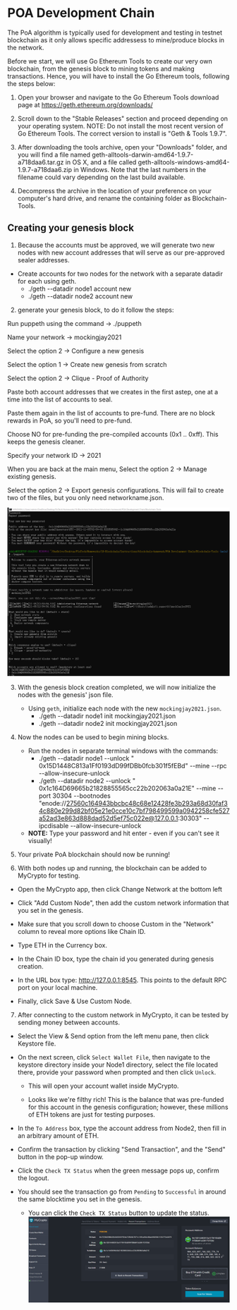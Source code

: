 # POA Development Chain

The PoA algorithm is typically used for development and testing in testnet blockchain as it only allows specific addressess to mine/produce blocks in the network.

Before we start, we will use Go Ethereum Tools to create our very own blockchain, from the genesis block to mining tokens and making transactions. Hence, you will have to install the Go Ethereum tools, following the steps below:
1. Open your browser and navigate to the Go Ethereum Tools download page at https://geth.ethereum.org/downloads/

2. Scroll down to the "Stable Releases" section and proceed depending on your operating system.
NOTE: Do not install the most recent version of Go Ethereum Tools. The correct version to install is "Geth & Tools 1.9.7".

3. After downloading the tools archive, open your "Downloads" folder, and you will find a file named geth-alltools-darwin-amd64-1.9.7-a718daa6.tar.gz in OS X, and a file called geth-alltools-windows-amd64-1.9.7-a718daa6.zip in Windows. Note that the last numbers in the filename could vary depending on the last build available.

4. Decompress the archive in the location of your preference on your computer's hard drive, and rename the containing folder as Blockchain-Tools. 

## Creating your genesis block


1. Because the accounts must be approved, we will generate two new nodes with new account addresses that will serve as our pre-approved sealer addresses.

 * Create accounts for two nodes for the network with a separate datadir for each using geth.
   * ./geth --datadir node1 account new
   * ./geth --datadir node2 account new

2. generate your genesis block, to do it follow the steps:

Run puppeth using the command -> ./puppeth

Name your network -> mockingjay2021

Select the option 2 -> Configure a new genesis

Select the option 1 -> Create new genesis from scratch

Select the option 2 -> Clique - Proof of Authority

Paste both account addresses that we creates in the first astep, one at a time into the list of accounts to seal.

Paste them again in the list of accounts to pre-fund. There are no block rewards in PoA, so you'll need to pre-fund.

Choose NO for pre-funding the pre-compiled accounts (0x1 .. 0xff). This keeps the genesis cleaner.

Specify your network ID -> 2021

When you are back at the main menu, Select the option 2 -> Manage existing genesis.

Select the option 2 -> Export genesis configurations. This will fail to create two of the files, but you only need networkname.json.

![pupth_config](Screenshots/pupth_config.png)

3. With the genesis block creation completed, we will now initialize the nodes with the genesis' json file.

    * Using `geth`, initialize each node with the new `mockingjay2021.json`.
        * ./geth --datadir node1 init mockingjay2021.json
        * ./geth --datadir node2 init mockingjay2021.json

4. Now the nodes can be used to begin mining blocks.

    * Run the nodes in separate terminal windows with the commands:
        *  ./geth --datadir node1 --unlock " 0x15D1448C813a1Ff0193dD99fDBb0fcb301f5fEBd" --mine --rpc --allow-insecure-unlock
        *  ./geth --datadir node2 --unlock " 0x1c164D69665b21828855565cc22b202063a0a21E" --mine --port 30304 --bootnodes "enode://27560c164943bbcbc48c68e12428fe3b293a68d30faf34c880e299d82bf05e21e0cce10c7bf798499599a0942258cfe527a52ad3e863d888dad52d5ef75c022e@127.0.0.1:30303" --ipcdisable --allow-insecure-unlock
    * **NOTE:** Type your password and hit enter - even if you can't see it visually!

    
5. Your private PoA blockchain should now be running!

6. With both nodes up and running, the blockchain can be added to MyCrypto for testing.

 * Open the MyCrypto app, then click Change Network at the bottom left
 * Click "Add Custom Node", then add the custom network information that you set in the genesis.
* Make sure that you scroll down to choose Custom in the "Network" column to reveal more options like Chain ID.
* Type ETH in the Currency box.

* In the Chain ID box, type the chain id you generated during genesis creation.

* In the URL box type: http://127.0.0.1:8545. This points to the default RPC port on your local machine.

* Finally, click Save & Use Custom Node.

7. After connecting to the custom network in MyCrypto, it can be tested by sending money between accounts.

* Select the View & Send option from the left menu pane, then click Keystore file.
* On the next screen, click `Select Wallet File`, then navigate to the keystore directory inside your Node1 directory, select the file located there, provide your password when prompted and then click `Unlock`.

    * This will open your account wallet inside MyCrypto. 
    
    * Looks like we're filthy rich! This is the balance that was pre-funded for this account in the genesis configuration; however, these millions of ETH tokens are just for testing purposes.   
* In the `To Address` box, type the account address from Node2, then fill in an arbitrary amount of ETH.

* Confirm the transaction by clicking "Send Transaction", and the "Send" button in the pop-up window. 

* Click the `Check TX Status` when the green message pops up, confirm the logout.

* You should see the transaction go from `Pending` to `Successful` in around the same blocktime you set in the genesis.

    * You can click the `Check TX Status` button to update the status.
     ![successful transaction](Screenshots/transaction_status.png)
